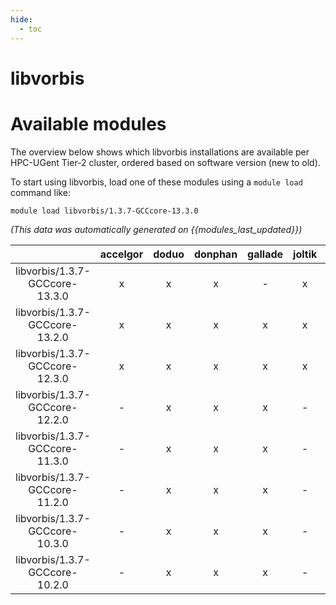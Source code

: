 ```yaml
---
hide:
  - toc
---
```


libvorbis
=========

# Available modules


The overview below shows which libvorbis installations are available per HPC-UGent Tier-2 cluster, ordered based on software version (new to old).

To start using libvorbis, load one of these modules using a `module load` command like:

```shell
module load libvorbis/1.3.7-GCCcore-13.3.0
```

*(This data was automatically generated on {{modules_last_updated}})*  

| |accelgor|doduo|donphan|gallade|joltik|shinx|skitty|
| :---: | :---: | :---: | :---: | :---: | :---: | :---: | :---: |
|libvorbis/1.3.7-GCCcore-13.3.0|x|x|x|-|x|x|x|
|libvorbis/1.3.7-GCCcore-13.2.0|x|x|x|x|x|x|x|
|libvorbis/1.3.7-GCCcore-12.3.0|x|x|x|x|x|x|x|
|libvorbis/1.3.7-GCCcore-12.2.0|-|x|x|x|-|-|-|
|libvorbis/1.3.7-GCCcore-11.3.0|-|x|x|x|-|x|-|
|libvorbis/1.3.7-GCCcore-11.2.0|-|x|x|x|-|-|-|
|libvorbis/1.3.7-GCCcore-10.3.0|-|x|x|x|-|-|-|
|libvorbis/1.3.7-GCCcore-10.2.0|-|x|x|x|-|-|-|
